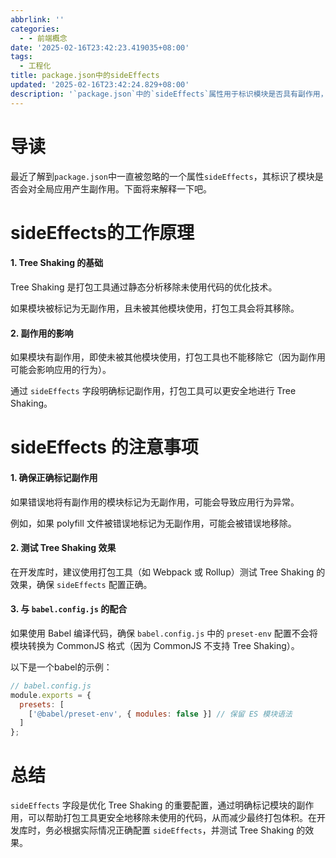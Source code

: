 ```yaml
---
abbrlink: ''
categories:
  - - 前端概念
date: '2025-02-16T23:42:23.419035+08:00'
tags:
  - 工程化
title: package.json中的sideEffects
updated: '2025-02-16T23:42:24.829+08:00'
description: '`package.json`中的`sideEffects`属性用于标识模块是否具有副作用，影响Tree Shaking的优化效果。正确配置该属性可帮助打包工具安全移除未使用代码，减少打包体积。开发库时需确保正确标记副作用，并结合Babel配置测试Tree Shaking效果，避免应用行为异常。'
---
```

# 导读

最近了解到`package.json`中一直被忽略的一个属性`sideEffects`，其标识了模块是否会对全局应用产生副作用。下面将来解释一下吧。

# sideEffects的工作原理

#### **1. Tree Shaking 的基础**

Tree Shaking 是打包工具通过静态分析移除未使用代码的优化技术。

如果模块被标记为无副作用，且未被其他模块使用，打包工具会将其移除。

#### **2. 副作用的影响**

如果模块有副作用，即使未被其他模块使用，打包工具也不能移除它（因为副作用可能会影响应用的行为）。

通过 `sideEffects` 字段明确标记副作用，打包工具可以更安全地进行 Tree Shaking。

# sideEffects 的注意事项

#### **1. 确保正确标记副作用**

如果错误地将有副作用的模块标记为无副作用，可能会导致应用行为异常。

例如，如果 polyfill 文件被错误地标记为无副作用，可能会被错误地移除。

#### **2. 测试 Tree Shaking 效果**

在开发库时，建议使用打包工具（如 Webpack 或 Rollup）测试 Tree Shaking 的效果，确保 `sideEffects` 配置正确。

#### **3. 与 `babel.config.js` 的配合**

如果使用 Babel 编译代码，确保 `babel.config.js` 中的 `preset-env` 配置不会将模块转换为 CommonJS 格式（因为 CommonJS 不支持 Tree Shaking）。

以下是一个babel的示例：

```js
// babel.config.js
module.exports = {
  presets: [
    ['@babel/preset-env', { modules: false }] // 保留 ES 模块语法
  ]
};
```

# 总结

`sideEffects` 字段是优化 Tree Shaking 的重要配置，通过明确标记模块的副作用，可以帮助打包工具更安全地移除未使用的代码，从而减少最终打包体积。在开发库时，务必根据实际情况正确配置 `sideEffects`，并测试 Tree Shaking 的效果。
